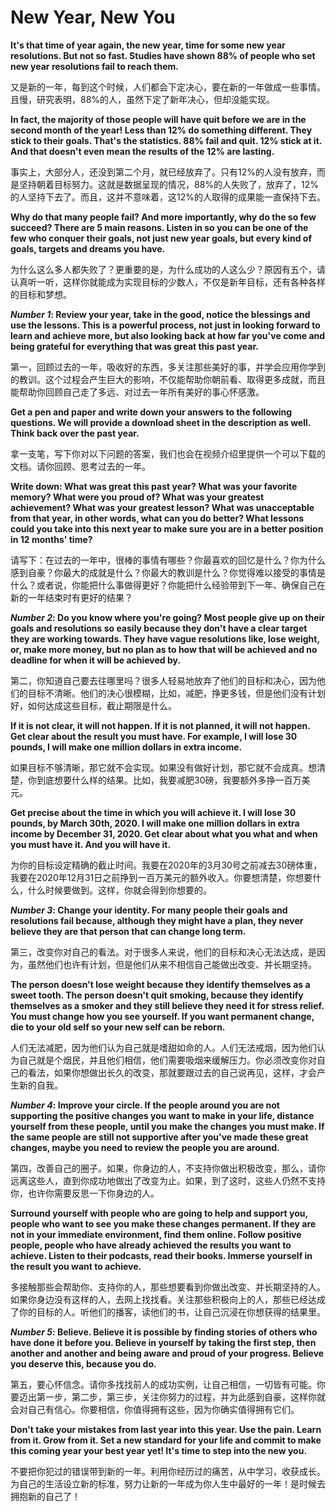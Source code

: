 # New Year, New You

**It's that time of year again, the new year, time for some new year resolutions. But not so fast. Studies have shown 88% of people who set new year resolutions fail to reach them.** 

又是新的一年，每到这个时候，人们都会下定决心，要在新的一年做成一些事情。且慢，研究表明，88%的人，虽然下定了新年决心，但却没能实现。

**In fact, the majority of those people will have quit before we are in the second month of the year! Less than 12% do something different. They stick to their goals. That's the statistics. 88% fail and quit. 12% stick at it. And that doesn't even mean the results of the 12% are lasting.** 

事实上，大部分人，还没到第二个月，就已经放弃了。只有12%的人没有放弃，而是坚持朝着目标努力。这就是数据呈现的情况，88%的人失败了，放弃了，12%的人坚持下去了。而且，这并不意味着，这12%的人取得的成果能一直保持下去。

**Why do that many people fail? And more importantly, why do the so few succeed? There are 5 main reasons. Listen in so you can be one of the few who conquer their goals, not just new year goals, but every kind of goals, targets and dreams you have.**

为什么这么多人都失败了？更重要的是，为什么成功的人这么少？原因有五个，请认真听一听，这样你就能成为实现目标的少数人，不仅是新年目标，还有各种各样的目标和梦想。

**_Number 1_: Review your year, take in the good, notice the blessings and use the lessons. This is a powerful process, not just in looking forward to learn and achieve more, but also looking back at how far you've come and being grateful for everything that was great this past year.** 

第一，回顾过去的一年，吸收好的东西，多关注那些美好的事，并学会应用你学到的教训。这个过程会产生巨大的影响，不仅能帮助你朝前看、取得更多成就，而且能帮助你回顾自己走了多远、对过去一年所有美好的事心怀感激。

**Get a pen and paper and write down your answers to the following questions. We will provide a download sheet in the description as well. Think back over the past year.** 

拿一支笔，写下你对以下问题的答案，我们也会在视频介绍里提供一个可以下载的文档。请你回顾、思考过去的一年。

**Write down: What was great this past year? What was your favorite memory? What were you proud of? What was your greatest achievement? What was your greatest lesson? What was unacceptable from that year, in other words, what can you do better? What lessons could you take into this next year to make sure you are in a better position in 12 months' time?**

请写下：在过去的一年中，很棒的事情有哪些？你最喜欢的回忆是什么？你为什么感到自豪？你最大的成就是什么？你最大的教训是什么？你觉得难以接受的事情是什么？或者说，你能把什么事做得更好？你能把什么经验带到下一年、确保自己在新的一年结束时有更好的结果？

**_Number 2_: Do you know where you're going? Most people give up on their goals and resolutions so easily because they don't have a clear target they are working towards. They have vague resolutions like, lose weight, or, make more money, but no plan as to how that will be achieved and no deadline for when it will be achieved by.** 

第二，你知道自己要去往哪里吗？很多人轻易地放弃了他们的目标和决心，因为他们的目标不清晰。他们的决心很模糊，比如，减肥，挣更多钱，但是他们没有计划好，如何达成这些目标，截止期限是什么。

**If it is not clear, it will not happen. If it is not planned, it will not happen. Get clear about the result you must have. For example, I will lose 30 pounds, I will make one million dollars in extra income.**  

如果目标不够清晰，那它就不会实现。如果没有做好计划，那它就不会成真。想清楚，你到底想要什么样的结果。比如，我要减肥30磅，我要额外多挣一百万美元。

**Get precise about the time in which you will achieve it. I will lose 30 pounds, by March 30th, 2020. I will make one million dollars in extra income by December 31, 2020. Get clear about what you what and when you must have it. And you will have it.**

为你的目标设定精确的截止时间。我要在2020年的3月30号之前减去30磅体重，我要在2020年12月31日之前挣到一百万美元的额外收入。你要想清楚，你想要什么，什么时候要做到。这样，你就会得到你想要的。

**_Number 3_: Change your identity. For many people their goals and resolutions fail because, although they might have a plan, they never believe they are that person that can change long term.** 

第三，改变你对自己的看法。对于很多人来说，他们的目标和决心无法达成，是因为，虽然他们也许有计划，但是他们从来不相信自己能做出改变、并长期坚持。

**The person doesn't lose weight because they identify themselves as a sweet tooth. The person doesn't quit smoking, because they identify themselves as a smoker and they still believe they need it for stress relief. You must change how you see yourself. If you want permanent change, die to your old self so your new self can be reborn.**

人们无法减肥，因为他们认为自己就是嗜甜如命的人。人们无法戒烟，因为他们认为自己就是个烟民，并且他们相信，他们需要吸烟来缓解压力。你必须改变你对自己的看法，如果你想做出长久的改变，那就要跟过去的自己说再见，这样，才会产生新的自我。

**_Number 4_: Improve your circle. If the people around you are not supporting the positive changes you want to make in your life, distance yourself from these people, until you make the changes you must make. If the same people are still not supportive after you've made these great changes, maybe you need to review the people you are around.** 

第四，改善自己的圈子。如果，你身边的人，不支持你做出积极改变，那么，请你远离这些人，直到你成功地做出了改变为止。如果，到了这时，这些人仍然不支持你，也许你需要反思一下你身边的人。

**Surround yourself with people who are going to help and support you, people who want to see you make these changes permanent. If they are not in your immediate environment, find them online. Follow positive people, people who have already achieved the results you want to achieve. Listen to their podcasts, read their books. Immerse yourself in the result you want to achieve.**

多接触那些会帮助你、支持你的人，那些想要看到你做出改变、并长期坚持的人。如果你身边没有这样的人，去网上找找看。关注那些积极向上的人，那些已经达成了你的目标的人。听他们的播客，读他们的书，让自己沉浸在你想获得的结果里。

**_Number 5_: Believe. Believe it is possible by finding stories of others who have done it before you. Believe in yourself by taking the first step, then another and another and being aware and proud of your progress. Believe you deserve this, because you do.** 

第五，要心怀信念。请你多找找前人的成功实例，让自己相信，一切皆有可能。你要迈出第一步，第二步，第三步，关注你努力的过程，并为此感到自豪，这样你就会对自己有信心。你要相信，你值得拥有这些，因为你确实值得拥有它们。

**Don't take your mistakes from last year into this year. Use the pain. Learn from it. Grow from it. Set a new standard for your life and commit to make this coming year your best year yet! It's time to step into the new you.**

不要把你犯过的错误带到新的一年。利用你经历过的痛苦，从中学习，收获成长。为自己的生活设立新的标准，努力让新的一年成为你人生中最好的一年！是时候去拥抱新的自己了！

